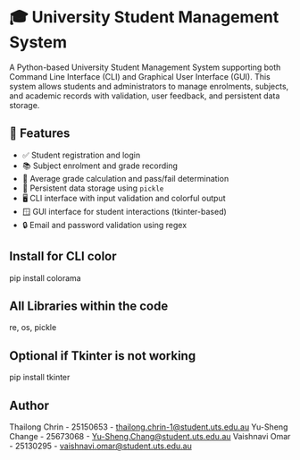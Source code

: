 # 🎓 University Student Management System

A Python-based University Student Management System supporting both Command Line Interface (CLI) and Graphical User Interface (GUI). 
This system allows students and administrators to manage enrolments, subjects, and academic records with validation, user feedback, and persistent data storage.

## 🚀 Features

- ✅ Student registration and login
- 📚 Subject enrolment and grade recording
- 🧾 Average grade calculation and pass/fail determination
- 💾 Persistent data storage using `pickle`
- 🖥️ CLI interface with input validation and colorful output
- 🪟 GUI interface for student interactions (tkinter-based)
- 🔒 Email and password validation using regex

## Install for CLI color
pip install colorama

## All Libraries within the code
re, os, pickle

## Optional if Tkinter is not working 
pip install tkinter

## Author
Thailong Chrin - 25150653 - thailong.chrin-1@student.uts.edu.au
Yu-Sheng Change - 25673068 - Yu-Sheng.Chang@student.uts.edu.au
Vaishnavi Omar - 25130295 - vaishnavi.omar@student.uts.edu.au
